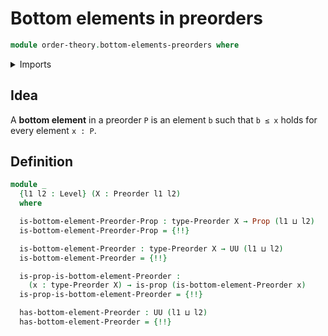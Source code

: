 # Bottom elements in preorders

```agda
module order-theory.bottom-elements-preorders where
```

<details><summary>Imports</summary>

```agda
open import foundation.dependent-pair-types
open import foundation.propositions
open import foundation.universe-levels

open import order-theory.preorders
```

</details>

## Idea

A **bottom element** in a preorder `P` is an element `b` such that `b ≤ x` holds
for every element `x : P`.

## Definition

```agda
module _
  {l1 l2 : Level} (X : Preorder l1 l2)
  where

  is-bottom-element-Preorder-Prop : type-Preorder X → Prop (l1 ⊔ l2)
  is-bottom-element-Preorder-Prop = {!!}

  is-bottom-element-Preorder : type-Preorder X → UU (l1 ⊔ l2)
  is-bottom-element-Preorder = {!!}

  is-prop-is-bottom-element-Preorder :
    (x : type-Preorder X) → is-prop (is-bottom-element-Preorder x)
  is-prop-is-bottom-element-Preorder = {!!}

  has-bottom-element-Preorder : UU (l1 ⊔ l2)
  has-bottom-element-Preorder = {!!}
```
